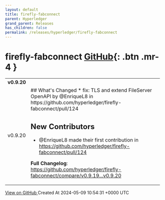 ```yaml
---
layout: default
title: firefly-fabconnect
parent: Hyperledger
grand_parent: Releases
has_children: false
permalink: /releases/hyperledger/firefly-fabconnect
---
```


# firefly-fabconnect <span class="fs-3 right-align">[GitHub](https://github.com/hyperledger/firefly-fabconnect){: .btn .mr-4 }</span>


<div>
    <table>
        <tr>
            <td colspan="2">
                <b>
                    v0.9.20
                </b>
            </td>
        </tr>
        <tr>
            <td>
                <span class="chip">
                    v0.9.20
                </span>
            </td>
            <td>
                ## What's Changed
* fix: TLS and extend FileServer OpenAPI by @EnriqueL8 in https://github.com/hyperledger/firefly-fabconnect/pull/124

## New Contributors
* @EnriqueL8 made their first contribution in https://github.com/hyperledger/firefly-fabconnect/pull/124

**Full Changelog**: https://github.com/hyperledger/firefly-fabconnect/compare/v0.9.19...v0.9.20
            </td>
        </tr>
    </table>
    <a href="https://github.com/hyperledger/firefly-fabconnect/releases/tag/v0.9.20" class=".btn">
        View on GitHub
    </a>
    <span class="right-align">
        Created At 2024-05-09 10:54:31 +0000 UTC
    </span>
</div>


